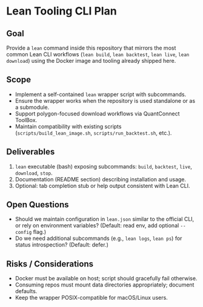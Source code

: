 # Lean Tooling CLI Plan

## Goal
Provide a `lean` command inside this repository that mirrors the most common Lean CLI workflows (`lean build`, `lean backtest`, `lean live`, `lean download`) using the Docker image and tooling already shipped here.

## Scope
- Implement a self-contained `lean` wrapper script with subcommands.
- Ensure the wrapper works when the repository is used standalone or as a submodule.
- Support polygon-focused download workflows via QuantConnect ToolBox.
- Maintain compatibility with existing scripts (`scripts/build_lean_image.sh`, `scripts/run_backtest.sh`, etc.).

## Deliverables
1. `lean` executable (bash) exposing subcommands: `build`, `backtest`, `live`, `download`, `stop`.
2. Documentation (README section) describing installation and usage.
3. Optional: tab completion stub or help output consistent with Lean CLI.

## Open Questions
- Should we maintain configuration in `lean.json` similar to the official CLI, or rely on environment variables? (Default: read env, add optional `--config` flag.)
- Do we need additional subcommands (e.g., `lean logs`, `lean ps`) for status introspection? (Default: defer.)

## Risks / Considerations
- Docker must be available on host; script should gracefully fail otherwise.
- Consuming repos must mount data directories appropriately; document defaults.
- Keep the wrapper POSIX-compatible for macOS/Linux users.

